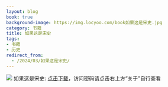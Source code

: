 ```yaml
---
layout: blog
book: true
background-image: https://img.locyoo.com/book如果这是宋史.jpg
category: 书籍
title: 如果这是宋史
tags:
- 书籍
- 历史
redirect_from:
  - /2024/03/如果这是宋史/
---
```

![](https://img.locyoo.com/book如果这是宋史.jpg)
如果这是宋史: <a name = "ref1" href="https://url18.ctfile.com/f/50983618-1052961958-95b08d?p=3619">点击下载</a>，访问密码请点击右上方“关于”自行查看